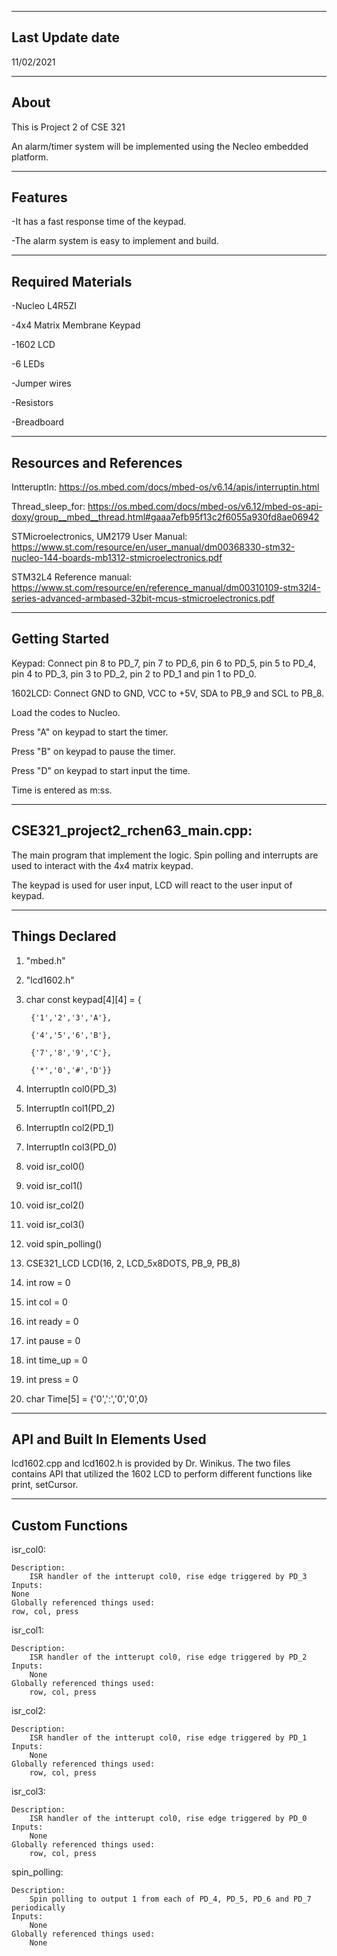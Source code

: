 -------------------
Last Update date
-------------------
11/02/2021

-------------------
About
-------------------
This is Project 2 of CSE 321

An alarm/timer system will be implemented using the Necleo embedded platform.


--------------------
Features
--------------------
-It has a fast response time of the keypad. 

-The alarm system is easy to implement and build.



--------------------
Required Materials
--------------------
-Nucleo L4R5ZI

-4x4 Matrix Membrane Keypad

-1602 LCD

-6 LEDs

-Jumper wires

-Resistors

-Breadboard


--------------------
Resources and References
--------------------

IntteruptIn: https://os.mbed.com/docs/mbed-os/v6.14/apis/interruptin.html

Thread_sleep_for: https://os.mbed.com/docs/mbed-os/v6.12/mbed-os-api-doxy/group__mbed__thread.html#gaaa7efb95f13c2f6055a930fd8ae06942
     
STMicroelectronics, UM2179 User Manual: https://www.st.com/resource/en/user_manual/dm00368330-stm32-nucleo-144-boards-mb1312-stmicroelectronics.pdf
    
STM32L4 Reference manual:  https://www.st.com/resource/en/reference_manual/dm00310109-stm32l4-series-advanced-armbased-32bit-mcus-stmicroelectronics.pdf


--------------------
Getting Started
--------------------
Keypad: Connect pin 8 to PD_7, pin 7 to PD_6, pin 6 to PD_5, pin 5 to PD_4, pin 4 to PD_3, pin 3 to PD_2, pin 2 to PD_1  and pin 1 to PD_0.

1602LCD: Connect GND to GND, VCC to +5V, SDA to PB_9 and SCL to PB_8.

Load the codes to Nucleo.

Press "A" on keypad to start the timer.

Press "B" on keypad to pause the timer.

Press "D" on keypad to start input the time.

Time is entered as m:ss.


--------------------
CSE321_project2_rchen63_main.cpp:
--------------------
The main program that implement the logic. Spin polling and interrupts are used to interact with the 4x4 matrix keypad. 

The keypad is used for user input, LCD will react to the user input of keypad.




----------
Things Declared
----------
1. "mbed.h"
2. "lcd1602.h"
3. char const keypad[4][4] = {

 
        {'1','2','3','A'}, 
	
        {'4','5','6','B'},  
	
        {'7','8','9','C'},   
	
        {'*','0','#','D'}}

4. InterruptIn col0(PD_3)
5. InterruptIn col1(PD_2)
6. InterruptIn col2(PD_1)
7. InterruptIn col3(PD_0)
8. void isr_col0()
9. void isr_col1()
10. void isr_col2()
11. void isr_col3()
12. void spin_polling()
13. CSE321_LCD LCD(16, 2, LCD_5x8DOTS, PB_9, PB_8)
14. int row = 0
15. int col = 0
16. int ready = 0
17. int pause = 0
18. int time_up = 0
19. int press = 0
20. char Time[5] = {'0',':','0','0',0}


----------
API and Built In Elements Used
----------
lcd1602.cpp and lcd1602.h is provided by Dr. Winikus. The two files contains API that utilized the 1602 LCD to perform different functions like print, setCursor.


----------
Custom Functions
----------

isr_col0:

    Description:
        ISR handler of the intterupt col0, rise edge triggered by PD_3
    Inputs:
	None
    Globally referenced things used:
	row, col, press
      
isr_col1:

	Description:
		ISR handler of the intterupt col0, rise edge triggered by PD_2
	Inputs:
		None
	Globally referenced things used:
		row, col, press
      
isr_col2:

	Description:
		ISR handler of the intterupt col0, rise edge triggered by PD_1
	Inputs:
		None
	Globally referenced things used:
		row, col, press

isr_col3:

	Description:
		ISR handler of the intterupt col0, rise edge triggered by PD_0
	Inputs:
		None
	Globally referenced things used:
		row, col, press

spin_polling:

	Description:
		Spin polling to output 1 from each of PD_4, PD_5, PD_6 and PD_7 periodically
	Inputs:
		None
	Globally referenced things used:
		None
